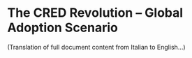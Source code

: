 # The CRED Revolution – Global Adoption Scenario

(Translation of full document content from Italian to English...)